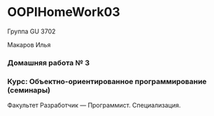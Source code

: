 # OOPIHomeWork03

Группа GU 3702

Макаров Илья

### Домашняя работа № 3 ###

### Курс: Объектно-ориентированное программирование (семинары) ###

Факультет
Разработчик — Программист. Специализация.
